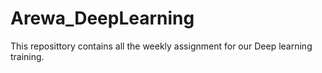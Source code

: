 # Arewa_DeepLearning
This reposittory contains all the weekly assignment for our Deep learning training.
